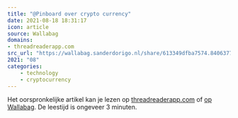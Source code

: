```yaml
---
title: "@Pinboard over crypto currency"
date: 2021-08-18 18:31:17
icon: article
source: Wallabag
domains:
- threadreaderapp.com
src_url: "https://wallabag.sanderdorigo.nl/share/613349dfba7574.84063779"
2021: "08"
categories:
    - technology
    - cryptocurrency
---
```

Het oorspronkelijke artikel kan je lezen op [threadreaderapp.com](https://threadreaderapp.com/thread/1399058952336277505.html) of [op Wallabag](https://wallabag.sanderdorigo.nl/share/613349dfba7574.84063779). De leestijd is ongeveer 3 minuten.